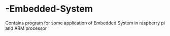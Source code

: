 # -Embedded-System
Contains program for some application of  Embedded System in raspberry pi and ARM processor 
